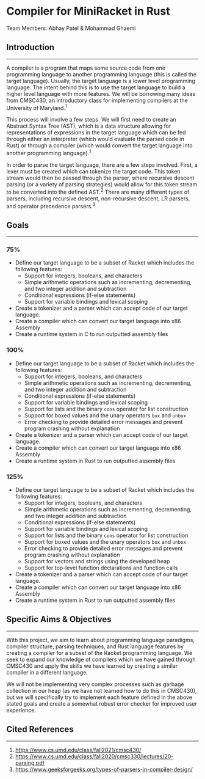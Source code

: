 # Compiler for MiniRacket in Rust
Team Members: Abhay Patel & Mohammad Ghaemi

## Introduction
---

A compiler is a program that maps some source code from one programming language to another programming language (this is called the target language). Usually, the target language is a lower level programming language. The intent behind this is to use the target language to build a higher level language with more features. We will be borrowing many ideas from CMSC430, an introductory class for implementing compilers at the University of Maryland.<sup>1

This process will involve a few steps. We will first need to create an Abstract Syntax Tree (AST), which is a data structure allowing for representations of expressions in the target language which can be fed through either an interpreter (which would evaluate the parsed code in Rust) or through a compiler (which would convert the target language into another programming language).<sup>1

In order to parse the target language, there are a few steps involved. First, a lexer must be created which can tokenize the target code. This token stream would then be passed through the parser, where recursive descent parsing (or a variety of parsing strategies) would allow for this token stream to be converted into the defined AST.<sup>2</sup> There are many different types of parsers, including recursive descent, non-recursive descent, LR parsers, and operator precedence parsers.<sup>3

## Goals
---

### **75%**
* Define our target language to be a subset of Racket which includes the following features:
  * Support for integers, booleans, and characters
  * Simple arithmetic operations such as incrementing, decrementing, and two integer addition and subtraction
  * Conditional expressions (if-else statements)
  * Support for variable bindings and lexical scoping
* Create a tokenizer and a parser which can accept code of our target language.
* Create a compiler which can convert our target language into x86 Assembly
* Create a runtime system in C to run outputted assembly files


### **100%**
* Define our target language to be a subset of Racket which includes the following features:
  * Support for integers, booleans, and characters
  * Simple arithmetic operations such as incrementing, decrementing, and two integer addition and subtraction
  * Conditional expressions (if-else statements)
  * Support for variable bindings and lexical scoping
  * Support for lists and the binary `cons` operator for list construction
  * Support for boxed values and the unary operators `box` and `unbox`
  * Error checking to provide detailed error messages and prevent program crashing without explanation
* Create a tokenizer and a parser which can accept code of our target language.
* Create a compiler which can convert our target language into x86 Assembly
* Create a runtime system in Rust to run outputted assembly files


### **125%**
* Define our target language to be a subset of Racket which includes the following features:
  * Support for integers, booleans, and characters
  * Simple arithmetic operations such as incrementing, decrementing, and two integer addition and subtraction
  * Conditional expressions (if-else statements)
  * Support for variable bindings and lexical scoping
  * Support for lists and the binary `cons` operator for list construction
  * Support for boxed values and the unary operators `box` and `unbox`
  * Error checking to provide detailed error messages and prevent program crashing without explanation
  * Support for vectors and strings using the developed heap
  * Support for top-level function declarations and function calls
* Create a tokenizer and a parser which can accept code of our target language.
* Create a compiler which can convert our target language into x86 Assembly
* Create a runtime system in Rust to run outputted assembly files


## Specific Aims & Objectives
---
With this project, we aim to learn about programming language paradigms, compiler structure, parsing techniques, and Rust language features by creating a compiler for a subset of the Racket programming language. We seek to expand our knowledge of compilers which we have gained through CMSC430 and apply the skills we have learned by creating a similar compiler in a different language.

We will not be implementing very complex processes such as garbage collection in our heap (as we have not learned how to do this in CMSC430), but we will specifically try to implement each feature defined in the above stated goals and create a somewhat robust error checker for improved user experience.
## Cited References
---

1. https://www.cs.umd.edu/class/fall2021/cmsc430/
2. https://www.cs.umd.edu/class/fall2020/cmsc330/lectures/20-parsing.pdf
3. https://www.geeksforgeeks.org/types-of-parsers-in-compiler-design/